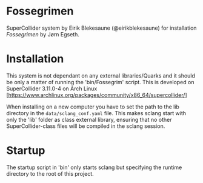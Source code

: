 # Fossegrimen

SuperCollider system by Eirik Blekesaune (@eirikblekesaune) for installation _Fossegrimen_ by Jørn Egseth.

# Installation
This system is not dependant on any external libraries/Quarks and it should be only a matter of running the 'bin/Fossegrim' script.
This is developed on SuperCollider 3.11.0-4 on Arch Linux [https://www.archlinux.org/packages/community/x86_64/supercollider/]

When installing on a new computer you have to set the path to the lib directory in the `data/sclang_conf.yaml` file.
This makes sclang start with only the 'lib' folder as class external library, ensuring that no other SuperCollider-class files will be compiled in the sclang session.

# Startup
The startup script in 'bin' only starts sclang but specifying the runtime directory to the root of this project.
